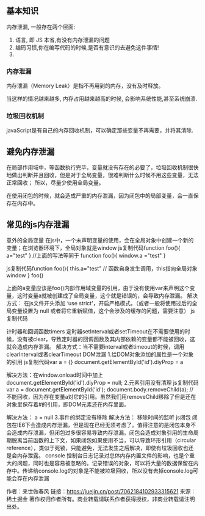 
## 基本知识

内存泄漏, 一般存在两个层面:
1. 语言, 即 JS 本省,有没有内存泄漏的问题
2. 编码习惯,你在编写代码的时候,是否有意识的去避免这件事情!
3. 
### 内存泄漏

内存泄漏（Memory Leak）是指不再用到的内存，没有及时释放。

当这样的情况越来越多, 内存占用越来越高的时候, 会影响系统性能,甚至系统崩溃.

### 垃圾回收机制

javaScript是有自己的内存回收机制，可以确定那些变量不再需要，并将其清除.


## 避免内存泄漏

在局部作用域中，等函数执行完毕，变量就没有存在的必要了，垃圾回收机制很快地做出判断并且回收，但是对于全局变量，很难判断什么时候不用这些变量，无法正常回收；
所以，尽量少使用全局变量。

在使用闭包的时候，就会造成严重的内存泄漏，因为闭包中的局部变量，会一直保存在内存中。

## 常见的js内存泄漏
意外的全局变量
在js中，一个未声明变量的使用，会在全局对象中创建一个新的变量；在浏览器环境下，全局对象就是window
js复制代码function foo(){
  a="test"
}
//上面的写法等同于
function foo(){
  window.a ="test"
}

js复制代码function foo(){
  this.a="test"
  // 函数自身发生调用，this指向全局对象window
}
foo()

上面的a变量应该是foo()内部作用域变量的引用，由于没有使用var来声明这个变量，这时变量a就被创建成了全局变量，这个就是错误的，会导致内存泄漏。
解决方式： 在js文件开头添加 ‘use strict'，开启严格模式。（或者一般将使用过后的全局变量设置为 null 或者将它重新赋值，这个会涉及的缓存的问题，需要注意）
js复制代码<script>
"use strict"
console.log("这是严格模式。")
</script>
<script>
console.log("这是正常模式。")
</script>

计时器和回调函数timers
定时器setInterval或者setTimeout在不需要使用的时候，没有被clear，导致定时器的回调函数及其内部依赖的变量都不能被回收，这就会造成内存泄漏。
解决方式：当不需要interval或者timeout的时候，调用clearInterval或者clearTimeout
DOM泄漏
1.给DOM对象添加的属性是一个对象的引用
js复制代码var a = {}
document.getElementById('id').diyProp = a

解决方法：在window.onload时间中加上 document.getElementById('id').diyProp = null;
2.元素引用没有清理
js复制代码var a = document.getElementById('id');
document.body.removeChild(a);
// 不能回收，因为存在变量a对它的引用。虽然我们用removeChild移除了但是还在对象里保存着#的引用，即DOM元素还在内存里面。

解决方法： a = null
3.事件的绑定没有移除
解决方法： 移除时间的监听
js闭包
闭包在IE6下会造成内存泄漏，但是现在已经无须考虑了。值得注意的是闭包本身不会造成内存泄漏，但闭包过多很容易导致内存泄漏。闭包会造成对象引用的生命周期脱离当前函数的上下文，如果闭包如果使用不当，可以导致环形引用（circular reference），类似于死锁，只能避免，无法发生之后解决，即使有垃圾回收也还是会内存泄露。
console
控制台日志记录对总体内存内置文件的影响，也是个重大的问题，同时也是容易被忽略的。记录错误的对象，可以将大量的数据保留在内存中。传递给console.log的对象是不能被垃圾回收，所以没有去掉console.log可能会存在内存泄漏

作者：来世做春风
链接：https://juejin.cn/post/7062184102933315621
来源：稀土掘金
著作权归作者所有。商业转载请联系作者获得授权，非商业转载请注明出处。